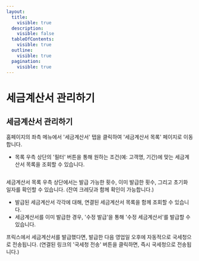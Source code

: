 ```yaml
---
layout:
  title:
    visible: true
  description:
    visible: false
  tableOfContents:
    visible: true
  outline:
    visible: true
  pagination:
    visible: true
---
```


# 세금계산서 관리하기

## 세금계산서 관리하기 &#x20;

홈페이지의 좌측 메뉴에서 '세금계산서' 탭을 클릭하여 '세금계산서 목록' 페이지로 이동합니다.&#x20;

* 목록 우측 상단의 '필터' 버튼을 통해 원하는 조건(예: 고객명, 기간)에 맞는 세금계산서 목록을 조회할 수 있습니다.&#x20;

<figure><img src="../.gitbook/assets/image (19).png" alt=""><figcaption></figcaption></figure>

세금계산서 목록 우측 상단에서는 발급 가능한 횟수, 이미 발급한 횟수, 그리고 초기화 일자를 확인할 수 있습니다. (잔여 크레딧과 함께 확인이 가능합니다.)&#x20;

* 발급된 세금계산서 각각에 대해, 연결된 세금계산서 목록을 함께 조회할 수 있습니다.&#x20;
* 세금계산서를 이미 발급한 경우, '수정 발급'을 통해 '수정 세금계산서'를 발급할 수 있습니다.

프릭스에서 세금계산서를 발급했다면, 발급한 다음 영업일 오후에 자동적으로 국세청으로 전송됩니다. (연결된 링크의 '국세청 전송' 버튼을 클릭하면, 즉시 국세청으로 전송됩니다.)
